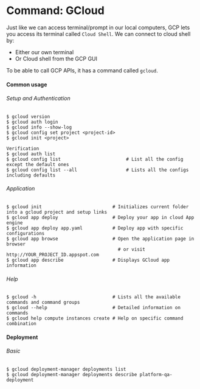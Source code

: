 # Command: GCloud

Just like we can access terminal/prompt in our local computers, GCP lets you access its terminal called `Cloud Shell`. We can connect to cloud shell by:

* Either our own terminal
* Or Cloud shell from the GCP GUI

To be able to call GCP APIs, it has a command called `gcloud`.

#### Common usage

###### Setup and Authentication

```
$ gcloud version
$ gcloud auth login
$ gcloud info --show-log
$ gcloud config set project <project-id>
$ gcloud init <project>

Verification
$ gcloud auth list
$ gcloud config list                        # List all the config except the default ones
$ gcloud config list --all                  # Lists all the configs including defaults
```

###### Application

```
$ gcloud init                          # Initializes current folder into a gcloud project and setup links
$ gcloud app deploy                    # Deploy your app in cloud App engine
$ gcloud app deploy app.yaml           # Deploy app with specific configurations
$ gcloud app browse                    # Open the application page in browser
                                         # or visit http://YOUR_PROJECT_ID.appspot.com
$ gcloud app describe                  # Displays GCloud app information
```

###### Help

```
$ gcloud -h                            # Lists all the available commands and command groups
$ gcloud --help                        # Detailed information on commands
$ gcloud help compute instances create # Help on specific command combination
```

#### Deployment

###### Basic

```
$ gcloud deployment-manager deployments list
$ gcloud deployment-manager deployments describe platform-qa-deployment
```



